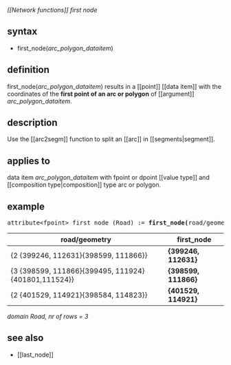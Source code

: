 *[[Network functions]] first node*

## syntax

- first_node(*arc_polygon_dataitem*)

## definition

first_node(*arc_polygon_dataitem*) results in a [[point]] [[data item]] with the coordinates of the **first point of an arc or polygon** of [[argument]] *arc_polygon_dataitem*.

## description

Use the [[arc2segm]] function to split an [[arc]] in [[segments|segment]].

## applies to

data item *arc_polygon_dataitem* with fpoint or dpoint [[value type]] and [[composition type|composition]] type arc or polygon.

## example

<pre>
attribute&lt;fpoint&gt; first_node (Road) := <B>first_node(</B>road/geometry<B>)</B>;
</pre>

| road/geometry                                        |**first_node**        |
|------------------------------------------------------|----------------------|
| {2 {399246, 112631}{398599, 111866}}                 | **{399246, 112631}** |
| {3 {398599, 111866}{399495, 111924} {401801,111524}} | **{398599, 111866}** |
| {2 {401529, 114921}{398584, 114823}}                 | **{401529, 114921}** |

*domain Road, nr of rows = 3*

## see also

- [[last_node]]